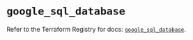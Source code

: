 # `google_sql_database`

Refer to the Terraform Registry for docs: [`google_sql_database`](https://registry.terraform.io/providers/hashicorp/google-beta/6.15.0/docs/resources/google_sql_database).
